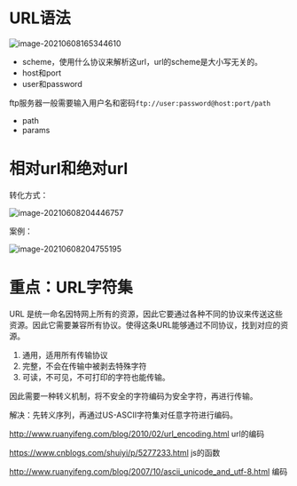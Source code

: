 # URL语法

![image-20210608165344610](D:\note\http权威指南\images\image-20210608165344610.png)

- scheme，使用什么协议来解析这url，url的scheme是大小写无关的。
- host和port
- user和password

ftp服务器一般需要输入用户名和密码`ftp://user:password@host:port/path`

- path
- params

# 相对url和绝对url

转化方式：

![image-20210608204446757](D:\note\http权威指南\images\image-20210608204446757.png)

案例：

![image-20210608204755195](D:\note\http权威指南\images\image-20210608204755195.png)

# 重点：URL字符集

URL 是统一命名因特网上所有的资源，因此它要通过各种不同的协议来传送这些资源。因此它需要兼容所有协议。使得这条URL能够通过不同协议，找到对应的资源。

1. 通用，适用所有传输协议
2. 完整，不会在传输中被剥去特殊字符
3. 可读，不可见，不可打印的字符也能传输。

因此需要一种转义机制，将不安全的字符编码为安全字符，再进行传输。

解决：先转义序列，再通过US-ASCII字符集对任意字符进行编码。

http://www.ruanyifeng.com/blog/2010/02/url_encoding.html  url的编码

https://www.cnblogs.com/shuiyi/p/5277233.html  js的函数

http://www.ruanyifeng.com/blog/2007/10/ascii_unicode_and_utf-8.html  编码